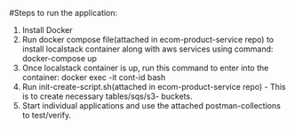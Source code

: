 #Steps to run the application:
1. Install Docker
2. Run docker compose file(attached in ecom-product-service repo) to install localstack container along with aws services using command: docker-compose up
3. Once localstack container is up, run this command to enter into the container: docker exec -it cont-id bash
4. Run init-create-script.sh(attached in ecom-product-service repo) - This is to create necessary tables/sqs/s3-
 buckets.
5. Start individual applications and use the attached postman-collections to test/verify. 
